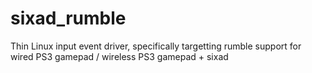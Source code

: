 sixad_rumble
============

Thin Linux input event driver, specifically targetting rumble support for wired PS3 gamepad / wireless PS3 gamepad + sixad
